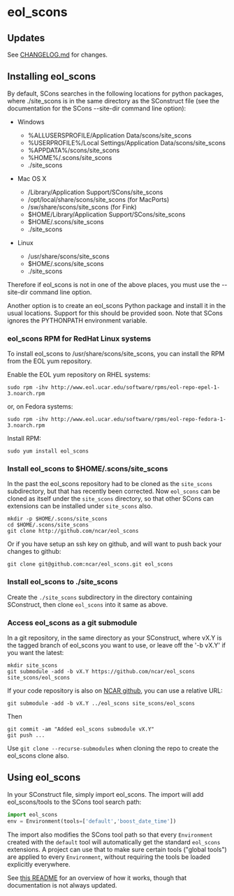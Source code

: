 # eol_scons

## Updates

See [CHANGELOG.md](CHANGELOG.md) for changes.

## Installing eol_scons

By default, SCons searches in the following locations for python packages,
where ./site_scons is in the same directory as the SConstruct file (see the
documentation for the SCons --site-dir command line option):

* Windows
  * %ALLUSERSPROFILE/Application Data/scons/site_scons
  * %USERPROFILE%/Local Settings/Application Data/scons/site_scons
  * %APPDATA%/scons/site_scons
  * %HOME%/.scons/site_scons
  * ./site_scons

* Mac OS X
  * /Library/Application Support/SCons/site_scons
  * /opt/local/share/scons/site_scons (for MacPorts)
  * /sw/share/scons/site_scons (for Fink)
  * $HOME/Library/Application Support/SCons/site_scons
  * $HOME/.scons/site_scons
  * ./site_scons

* Linux
  * /usr/share/scons/site_scons
  * $HOME/.scons/site_scons
  * ./site_scons

Therefore if eol_scons is not in one of the above places, you must use the
--site-dir command line option.

Another option is to create an eol_scons Python package and install it in the
usual locations. Support for this should be provided soon. Note that SCons
ignores the PYTHONPATH environment variable.

### eol_scons RPM for RedHat Linux systems

To install eol_scons to /usr/share/scons/site_scons, you can install the RPM
from the EOL yum repository.

Enable the EOL yum repository on RHEL systems:

```shell
sudo rpm -ihv http://www.eol.ucar.edu/software/rpms/eol-repo-epel-1-3.noarch.rpm
```
  
or, on Fedora systems:

```shell
sudo rpm -ihv http://www.eol.ucar.edu/software/rpms/eol-repo-fedora-1-3.noarch.rpm
```

Install RPM:

```shell
sudo yum install eol_scons
```

### Install eol_scons to $HOME/.scons/site_scons

In the past the eol_scons repository had to be cloned as the `site_scons`
subdirectory, but that has recently been corrected.  Now `eol_scons` can be
cloned as itself under the `site_scons` directory, so that other SCons can
extensions can be installed under `site_scons` also.

```shell
mkdir -p $HOME/.scons/site_scons
cd $HOME/.scons/site_scons
git clone http://github.com/ncar/eol_scons
```

Or if you have setup an ssh key on github, and will want to push back your
changes to github:

```shell
git clone git@github.com:ncar/eol_scons.git eol_scons
```

### Install eol_scons to ./site_scons

Create the `./site_scons` subdirectory in the directory containing SConstruct,
then clone `eol_scons` into it same as above.

### Access eol_scons as a git submodule

In a git repository, in the same directory as your SConstruct, where vX.Y is
the tagged branch of eol_scons you want to use, or leave off the '-b vX.Y' if
you want the latest:

```shell
mkdir site_scons
git submodule -add -b vX.Y https://github.com/ncar/eol_scons site_scons/eol_scons
```

If your code repository is also on [NCAR github](https://github.com/ncar), you
can use a relative URL:

```shell
git submodule -add -b vX.Y ../eol_scons site_scons/eol_scons
```

Then

```shell
git commit -am "Added eol_scons submodule vX.Y"
git push ...
```

Use `git clone --recurse-submodules` when cloning the repo to create the
eol_scons clone also.

## Using eol_scons

In your SConstruct file, simply import eol_scons. The import will add
eol_scons/tools to the SCons tool search path:

```python
import eol_scons
env = Environment(tools=['default','boost_date_time'])
```

The import also modifies the SCons tool path so that every `Environment`
created with the `default` tool will automatically get the standard
`eol_scons` extensions.  A project can use that to make sure certain tools
("global tools") are applied to every `Environment`, without requiring the
tools be loaded explicitly everywhere.

See [this README](eol_scons/README) for an overview of how it works, though
that documentation is not always updated.
